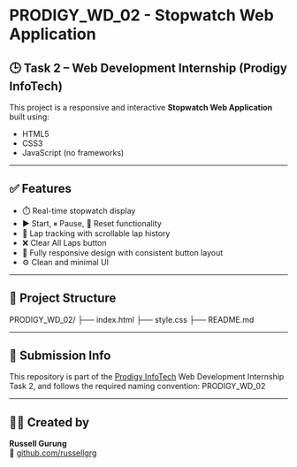 # PRODIGY_WD_02 - Stopwatch Web Application

## 🕒 Task 2 – Web Development Internship (Prodigy InfoTech)

This project is a responsive and interactive **Stopwatch Web Application** built using:
- HTML5
- CSS3
- JavaScript (no frameworks)

---

## ✅ Features

- ⏱️ Real-time stopwatch display
- ▶️ Start, ⏸ Pause, 🔁 Reset functionality
- 🏁 Lap tracking with scrollable lap history
- ❌ Clear All Laps button
- 📱 Fully responsive design with consistent button layout
- ⚙️ Clean and minimal UI

---

## 📁 Project Structure
PRODIGY_WD_02/
├── index.html
├── style.css
├── README.md

---

## 📌 Submission Info

This repository is part of the [Prodigy InfoTech](https://prodigyinfotech.dev) Web Development Internship Task 2, and follows the required naming convention: PRODIGY_WD_02

---

## 🙋‍♂️ Created by

**Russell Gurung**  
🔗 [github.com/russellgrg](https://github.com/russellgrg)
